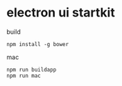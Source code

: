 # electron ui startkit

build

```
npm install -g bower
```

mac

```
npm run buildapp
npm run mac

```